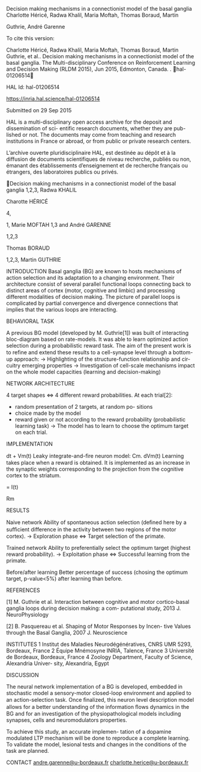 Decision making mechanisms in a connectionist model of
the basal ganglia
Charlotte Héricé, Radwa Khalil, Maria Moftah, Thomas Boraud, Martin

Guthrie, André Garenne

To cite this version:

Charlotte Héricé, Radwa Khalil, Maria Moftah, Thomas Boraud, Martin Guthrie, et al.. Decision
making mechanisms in a connectionist model of the basal ganglia. The Multi-disciplinary Conference
on Reinforcement Learning and Decision Making (RLDM 2015), Jun 2015, Edmonton, Canada.
.
￿hal-01206514￿

HAL Id: hal-01206514

https://inria.hal.science/hal-01206514

Submitted on 29 Sep 2015

HAL is a multi-disciplinary open access
archive for the deposit and dissemination of sci-
entific research documents, whether they are pub-
lished or not. The documents may come from
teaching and research institutions in France or
abroad, or from public or private research centers.

L’archive ouverte pluridisciplinaire HAL, est
destinée au dépôt et à la diffusion de documents
scientifiques de niveau recherche, publiés ou non,
émanant des établissements d’enseignement et de
recherche français ou étrangers, des laboratoires
publics ou privés.

Decision making mechanisms in a
connectionist model of the basal ganglia
1,2,3, Radwa KHALIL

Charotte HÉRICÉ

4,

1, Marie MOFTAH
1,3 and André GARENNE

1,2,3

Thomas BORAUD

1,2,3, Martin GUTHRIE

INTRODUCTION
Basal ganglia (BG) are known to hosts mechanisms of action selection and its adaptation to a changing
environment. Their architecture consist of several parallel functional loops connecting back to distinct
areas of cortex (motor, cognitive and limbic) and processing different modalities of decision making. The
picture of parallel loops is complicated by partial convergence and divergence connections that implies
that the various loops are interacting.

BEHAVIORAL TASK

A previous BG model (developed by M. Guthrie[1]) was built of
interacting bloc-diagram based on rate-models. It was able to
learn optimized action selection during a probabilistic reward
task. The aim of the present work is to reﬁne and extend these
results to a cell-synapse level through a bottom-up approach:
→ Highlighting of the structure-function relationship and cir-
cuitry emerging properties
→ Investigation of cell-scale mechanisms impact on the whole
model capacities (learning and decision-making)

NETWORK ARCHITECTURE

4 target shapes ⇔ 4 different reward probabilities.
At each trial[2]:
- random presentation of 2 targets, at random po-
sitions
- choice made by the model
- reward given or not according to the reward
probability (probabilistic learning task)
→ The model has to learn to choose the optimum
target on each trial.

IMPLEMENTATION

dt + Vm(t)
Leaky integrate-and-ﬁre neuron model: Cm. dVm(t)
Learning takes place when a reward is obtained. It is implemented as an increase in the synaptic weights
corresponding to the projection from the cognitive cortex to the striatum.

= I(t)

Rm

RESULTS

Naive network
Ability of spontaneous action selection (deﬁned here by a sufﬁcient
difference in the activity between two regions of the motor cortex).
→ Exploration phase ⇔ Target selection of the primate.

Trained network
Ability to preferentially select the optimum target (highest reward
probability).
→ Exploitation phase ⇔ Successful learning from the primate.

Before/after learning
Better percentage of success (chosing the optimum target,
p-value<5%) after learning than before.

REFERENCES

[1] M. Guthrie et al. Interaction between cognitive and motor
cortico-basal ganglia loops during decision making: a com-
putational study, 2013 J. NeuroPhysiology

[2] B. Pasquereau et al. Shaping of Motor Responses by Incen-
tive Values through the Basal Ganglia, 2007 J. Neuroscience

INSTITUTES
1 Institut des Maladies Neurodégénératives, CNRS UMR 5293,
Bordeaux, France 2 Équipe Mnémosyne INRIA, Talence, France
3 Université de Bordeaux, Bordeaux, France
4 Zoology Department, Faculty of Science, Alexandria Univer-
sity, Alexandria, Egypt

DISCUSSION

The neural network implementation of a BG
is developed, embedded in
stochastic model
a sensory-motor closed-loop environment and
applied to an action-selection task. Once ﬁnalized,
this neuron level description model allows for
a better understanding of the information ﬂows
dynamics in the BG and for an investigation of the
physiopathological models including synapses,
cells and neuromodulators properties.

To achieve this study, an accurate implemen-
tation of a dopamine modulated LTP mechanism
will be done to reproduce a complete learning. To
validate the model, lesional tests and changes in
the conditions of the task are planned.

CONTACT
andre.garenne@u-bordeaux.fr
charlotte.herice@u-bordeaux.fr

